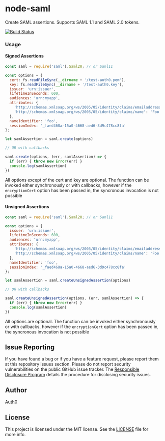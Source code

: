 # node-saml

Create SAML assertions. Supports SAML 1.1 and SAML 2.0 tokens.

[![Build Status](https://travis-ci.org/auth0/node-saml.png)](https://travis-ci.org/auth0/node-saml)

### Usage

#### Signed Assertions

```js
const saml = require('saml').Saml20; // or Saml11

const options = {
  cert: fs.readFileSync(__dirname + '/test-auth0.pem'),
  key: fs.readFileSync(__dirname + '/test-auth0.key'),
  issuer: 'urn:issuer',
  lifetimeInSeconds: 600,
  audiences: 'urn:myapp',
  attributes: {
    'http://schemas.xmlsoap.org/ws/2005/05/identity/claims/emailaddress': 'foo@bar.com',
    'http://schemas.xmlsoap.org/ws/2005/05/identity/claims/name': 'Foo Bar'
  },
  nameIdentifier: 'foo',
  sessionIndex: '_faed468a-15a0-4668-aed6-3d9c478cc8fa'
};

let samlAssertion = saml.create(options)

// OR with callbacks

saml.create(options, (err, samlAssertion) => {
  if (err) { throw new Error(err) }
  console.log(samlAssertion)
})
```

All options except of the cert and key are optional. The function can be invoked
either synchronously or with callbacks, however if the `encryptionCert` option
has been passed in, the syncronous invocation is not possible

#### Unsigned Assertions

```js
const saml = require('saml').Saml20; // or Saml11

const options = {
  issuer: 'urn:issuer',
  lifetimeInSeconds: 600,
  audiences: 'urn:myapp',
  attributes: {
    'http://schemas.xmlsoap.org/ws/2005/05/identity/claims/emailaddress': 'foo@bar.com',
    'http://schemas.xmlsoap.org/ws/2005/05/identity/claims/name': 'Foo Bar'
  },
  nameIdentifier: 'foo',
  sessionIndex: '_faed468a-15a0-4668-aed6-3d9c478cc8fa'
};

let samlAssertion = saml.createUnsignedAssertion(options)

// OR with callbacks

saml.createUnsignedAssertion(options, (err, samlAssertion) => {
  if (err) { throw new Error(err) }
  console.log(samlAssertion)
})
```

All options are optional. The function can be invoked
either synchronously or with callbacks, however if the `encryptionCert` option
has been passed in, the syncronous invocation is not possible

## Issue Reporting

If you have found a bug or if you have a feature request, please report them at this repository issues section. Please do not report security vulnerabilities on the public GitHub issue tracker. The [Responsible Disclosure Program](https://auth0.com/whitehat) details the procedure for disclosing security issues.

## Author

[Auth0](auth0.com)

## License

This project is licensed under the MIT license. See the [LICENSE](LICENSE) file for more info.
